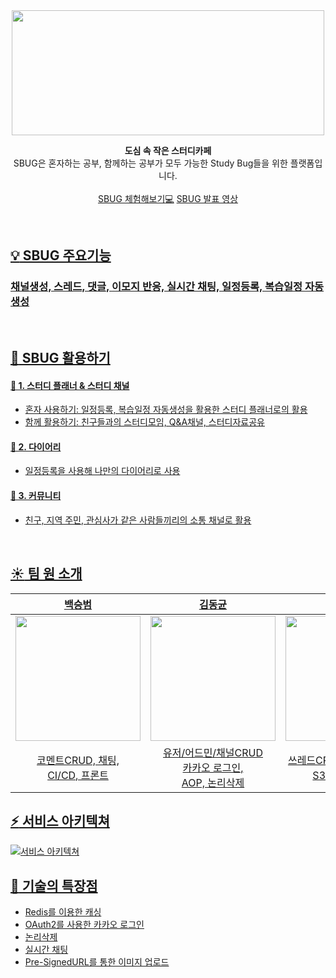 <div align="center">

<img src="https://user-images.githubusercontent.com/117061584/223396694-a2fc4d9e-8603-40b4-855c-59119aafc51b.png"  width="500" height="200"/>
  
**도심 속 작은 스터디카페** <br>
SBUG은 혼자하는 공부, 함께하는 공부가 모두 가능한 Study Bug들을 위한 플랫폼입니다.<br>   
<a href="http://sbug-front-server-s3.s3-website.ap-northeast-2.amazonaws.com">SBUG 체험해보기:computer:</a>
<a href="https://www.canva.com/design/DAFbR8Tl-7g/GL3y9KHwc7D6ro_Qj5Pygw/view?utm_content=DAFbR8Tl-7g&utm_campaign=designshare&utm_medium=link&utm_source=recording_view">SBUG 발표 영상
</div>
<br/>  

<div>

## :bulb: SBUG 주요기능
### 채널생성, 스레드, 댓글, 이모지 반응, 실시간 채팅, 일정등록, 복습일정 자동생성
</div>
<br> 



## :mag_right: SBUG 활용하기

#### 📝 1. 스터디 플래너 & 스터디 채널
  * 혼자 사용하기: 일정등록, 복습일정 자동생성을 활용한 스터디 플래너로의 활용<br>
  * 함께 활용하기: 친구들과의 스터디모임, Q&A채널, 스터디자료공유

 #### 📅 2. 다이어리  
  * 일정등록을 사용해 나만의 다이어리로 사용

#### 👥 3. 커뮤니티
  * 친구, 지역 주민, 관심사가 같은 사람들끼리의 소통 채널로 활용
<br/>  

## :sunny: 팀 원 소개
|  [백승범](https://github.com/deok-beom)  |  [김동균](https://github.com/ca1af)  |  [김송미](https://github.com/SONGMI-KIM)  |  [곽두영](https://github.com/youngfromnowhere)  |
|:--------:|:--------:|:--------:|:--------:|
|   <img src="https://user-images.githubusercontent.com/117061584/223634542-20540a07-2ecc-4c19-9293-3f81b12bca8d.jpeg"  width="200" height="200"/>   |   <img src="https://user-images.githubusercontent.com/117061584/223635464-1ac6cf85-cfd2-423a-bf6e-10d1e5081185.jpeg"  width="200" height="200"/>   |   <img src="https://user-images.githubusercontent.com/117061584/223653521-ee45d128-4f40-4ac8-a666-c7870f432a6a.jpeg"  width="200" height="200"/>   |   <img src="https://user-images.githubusercontent.com/117061584/223635525-6147a275-01a7-470e-9147-459f26d398c6.jpeg"  width="200" height="200"/>   |
| 코멘트CRUD, 채팅,<br> CI/CD, 프론트 | 유저/어드민/채널CRUD<br>카카오 로그인,<br> AOP, 논리삭제 | 쓰레드CRUD, 이모지CRUD,<br> S3 이미지업로드 | 일정CRUD, <br> 레디스 이용한 캐싱 |  

## :zap: 서비스 아키텍쳐
![서비스 아키텍쳐](https://user-images.githubusercontent.com/78391166/223591458-9692a98c-2245-406b-854d-7c16c45aca1e.png)


## :dizzy: 기술의 특장점
* [Redis를 이용한 캐싱](https://github.com/ca1af/sbug/blob/573e3c4dd539a65dbbd58ccbda1ad75436735083/introduction/redis_caching.md)
* [OAuth2를 사용한 카카오 로그인](https://github.com/ca1af/sbug/blob/595078c663d72e45844411846979c4eb8a833558/introduction/OAuth2(kakaologin).md)
* [논리삭제](https://github.com/ca1af/sbug/blob/573e3c4dd539a65dbbd58ccbda1ad75436735083/introduction/Soft%20Delete.md)
* [실시간 채팅](https://github.com/ca1af/sbug/blob/595078c663d72e45844411846979c4eb8a833558/introduction/Live%20Chat.md)
* [Pre-SignedURL를 통한 이미지 업로드](https://github.com/ca1af/sbug/blob/8eefbd496ded2c8ee96a5ef7820f6ea242e116f4/introduction/AWS%20S3%20Pre-SignedURL.md)

